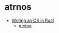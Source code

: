 # atrnos

- [Writing an OS in Rust](https://os.phil-opp.com/ja/freestanding-rust-binary/)
  - [memo](memo.md)
